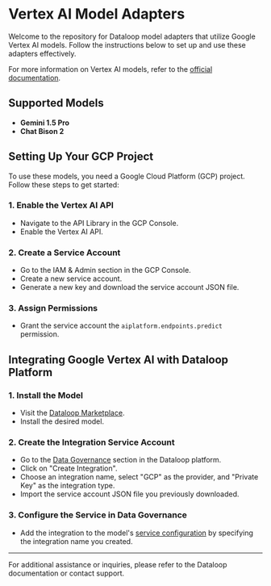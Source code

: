 # Vertex AI Model Adapters

Welcome to the repository for Dataloop model adapters that utilize Google Vertex AI models. Follow the instructions below to set up and use these adapters effectively.

For more information on Vertex AI models, refer to the [official documentation](https://cloud.google.com/vertex-ai/generative-ai/docs/learn/models).

## Supported Models

- **Gemini 1.5 Pro**
- **Chat Bison 2**

## Setting Up Your GCP Project

To use these models, you need a Google Cloud Platform (GCP) project. Follow these steps to get started:

### 1. Enable the Vertex AI API
   - Navigate to the API Library in the GCP Console.
   - Enable the Vertex AI API.

### 2. Create a Service Account
   - Go to the IAM & Admin section in the GCP Console.
   - Create a new service account.
   - Generate a new key and download the service account JSON file.

### 3. Assign Permissions
   - Grant the service account the `aiplatform.endpoints.predict` permission.

## Integrating Google Vertex AI with Dataloop Platform

### 1. Install the Model
   - Visit the [Dataloop Marketplace](https://docs.dataloop.ai/docs/marketplace).
   - Install the desired model.

### 2. Create the Integration Service Account
   - Go to the [Data Governance](https://docs.dataloop.ai/docs/overview-1?highlight=data%20governance) section in the Dataloop platform.
   - Click on "Create Integration".
   - Choose an integration name, select "GCP" as the provider, and "Private Key" as the integration type.
   - Import the service account JSON file you previously downloaded.

### 3. Configure the Service in Data Governance
   - Add the integration to the model's [service configuration](https://docs.dataloop.ai/docs/service-runtime#secrets-for-faas) by specifying the integration name you created.

---

For additional assistance or inquiries, please refer to the Dataloop documentation or contact support.
